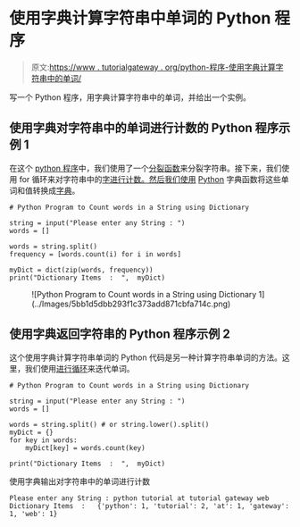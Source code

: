 # 使用字典计算字符串中单词的 Python 程序

> 原文:[https://www . tutorialgateway . org/python-程序-使用字典计算字符串中的单词/](https://www.tutorialgateway.org/python-program-to-count-words-in-a-string-using-dictionary/)

写一个 Python 程序，用字典计算字符串中的单词，并给出一个实例。

## 使用字典对字符串中的单词进行计数的 Python 程序示例 1

在这个 [python 程序](https://www.tutorialgateway.org/python-programming-examples/)中，我们使用了一个[分裂函数](https://www.tutorialgateway.org/python-split/)来分裂字符串。接下来，我们使用 for 循环来对字符串中的[字进行计数。然后我们使用](https://www.tutorialgateway.org/python-count-list-items/) [Python](https://www.tutorialgateway.org/python-tutorial/) 字典函数将这些单词和值转换成[字典](https://www.tutorialgateway.org/python-dictionary/)。

```
# Python Program to Count words in a String using Dictionary

string = input("Please enter any String : ")
words = []

words = string.split()
frequency = [words.count(i) for i in words]

myDict = dict(zip(words, frequency))
print("Dictionary Items  :  ",  myDict)
```

<figure class="wp-block-image">![Python Program to Count words in a String using Dictionary 1](../Images/5bb1d5dbb293f1c373add871cbfa714c.png)</figure>

## 使用字典返回字符串的 Python 程序示例 2

这个使用字典计算字符串单词的 Python 代码是另一种计算字符串单词的方法。这里，我们使用[进行循环](https://www.tutorialgateway.org/python-for-loop/)来迭代单词。

```
# Python Program to Count words in a String using Dictionary

string = input("Please enter any String : ")
words = []

words = string.split() # or string.lower().split()
myDict = {}
for key in words:
    myDict[key] = words.count(key)

print("Dictionary Items  :  ",  myDict)
```

使用字典输出对字符串中的单词进行计数

```
Please enter any String : python tutorial at tutorial gateway web
Dictionary Items  :   {'python': 1, 'tutorial': 2, 'at': 1, 'gateway': 1, 'web': 1}
```